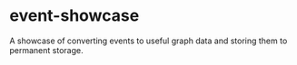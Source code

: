 # event-showcase
A showcase of converting events to useful graph data and storing them to permanent storage.
